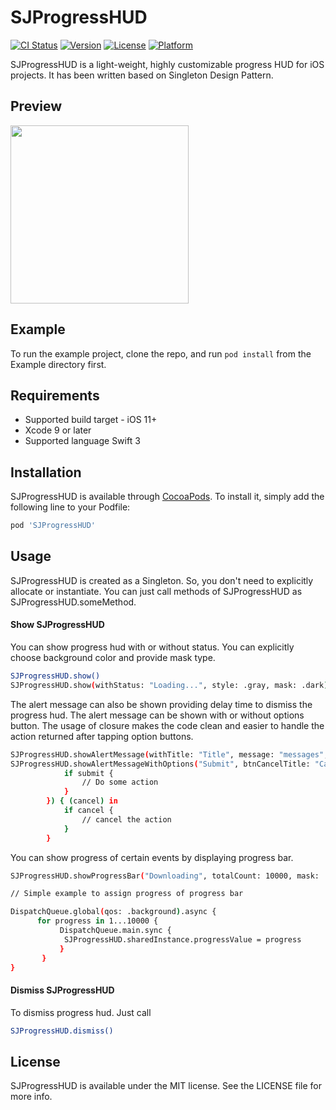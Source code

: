 # SJProgressHUD

[![CI Status](https://img.shields.io/travis/sahik.joshi@gmail.com/SJProgressHUD.svg?style=flat)](https://travis-ci.org/sahik.joshi@gmail.com/SJProgressHUD)
[![Version](https://img.shields.io/cocoapods/v/SJProgressHUD.svg?style=flat)](https://cocoapods.org/pods/SJProgressHUD)
[![License](https://img.shields.io/cocoapods/l/SJProgressHUD.svg?style=flat)](https://cocoapods.org/pods/SJProgressHUD)
[![Platform](https://img.shields.io/cocoapods/p/SJProgressHUD.svg?style=flat)](https://cocoapods.org/pods/SJProgressHUD)

SJProgressHUD is a light-weight, highly customizable progress HUD for iOS projects. It has been written based on Singleton Design Pattern.

## Preview
<img src="https://raw.githubusercontent.com/sahijoshi/SJProgressHUD/master/Assets/ProgressHud.gif" width="285"/>

## Example

To run the example project, clone the repo, and run `pod install` from the Example directory first.

## Requirements

- Supported build target - iOS 11+
- Xcode 9 or later
- Supported language Swift 3

## Installation

SJProgressHUD is available through [CocoaPods](https://cocoapods.org). To install
it, simply add the following line to your Podfile:

```ruby
pod 'SJProgressHUD'
```
## Usage
SJProgressHUD is created as a Singleton. So, you don't need to explicitly allocate or instantiate. You can just call methods of SJProgressHUD as SJProgressHUD.someMethod.

#### Show SJProgressHUD 
You can show progress hud with or without status. You can explicitly choose background color and provide mask type.
```bash
SJProgressHUD.show()
SJProgressHUD.show(withStatus: "Loading...", style: .gray, mask: .dark)
```
The alert message can also be shown providing delay time to dismiss the progress hud. The alert message can be shown with or without options button. The usage of closure makes the code clean and easier to handle the action returned after tapping option buttons.
```bash
SJProgressHUD.showAlertMessage(withTitle: "Title", message: "messages", delay: 3, mask: .dark)
SJProgressHUD.showAlertMessageWithOptions("Submit", btnCancelTitle: "Cancel", message: "Do you proceed further?", maskType: .dark, okAction: { (submit) in
            if submit {
                // Do some action
            }
        }) { (cancel) in
            if cancel {
                // cancel the action
            }
        }
```

You can show progress of certain events by displaying progress bar.
```bash
SJProgressHUD.showProgressBar("Downloading", totalCount: 10000, mask: .dark)

// Simple example to assign progress of progress bar

DispatchQueue.global(qos: .background).async {
      for progress in 1...10000 {
           DispatchQueue.main.sync {
            SJProgressHUD.sharedInstance.progressValue = progress
           }
       }
}
```

#### Dismiss SJProgressHUD 
To dismiss progress hud. Just call

```bash
SJProgressHUD.dismiss()
```

## License

SJProgressHUD is available under the MIT license. See the LICENSE file for more info.
